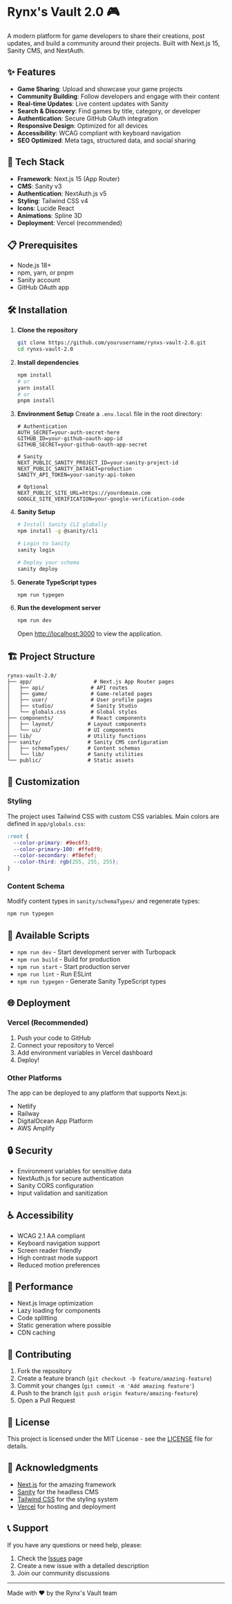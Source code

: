 # Rynx's Vault 2.0 🎮

A modern platform for game developers to share their creations, post updates, and build a community around their projects. Built with Next.js 15, Sanity CMS, and NextAuth.

## ✨ Features

- **Game Sharing**: Upload and showcase your game projects
- **Community Building**: Follow developers and engage with their content
- **Real-time Updates**: Live content updates with Sanity
- **Search & Discovery**: Find games by title, category, or developer
- **Authentication**: Secure GitHub OAuth integration
- **Responsive Design**: Optimized for all devices
- **Accessibility**: WCAG compliant with keyboard navigation
- **SEO Optimized**: Meta tags, structured data, and social sharing

## 🚀 Tech Stack

- **Framework**: Next.js 15 (App Router)
- **CMS**: Sanity v3
- **Authentication**: NextAuth.js v5
- **Styling**: Tailwind CSS v4
- **Icons**: Lucide React
- **Animations**: Spline 3D
- **Deployment**: Vercel (recommended)

## 📋 Prerequisites

- Node.js 18+ 
- npm, yarn, or pnpm
- Sanity account
- GitHub OAuth app

## 🛠️ Installation

1. **Clone the repository**
   ```bash
   git clone https://github.com/yourusername/rynxs-vault-2.0.git
   cd rynxs-vault-2.0
   ```

2. **Install dependencies**
   ```bash
   npm install
   # or
   yarn install
   # or
   pnpm install
   ```

3. **Environment Setup**
   Create a `.env.local` file in the root directory:
   ```env
   # Authentication
   AUTH_SECRET=your-auth-secret-here
   GITHUB_ID=your-github-oauth-app-id
   GITHUB_SECRET=your-github-oauth-app-secret

   # Sanity
   NEXT_PUBLIC_SANITY_PROJECT_ID=your-sanity-project-id
   NEXT_PUBLIC_SANITY_DATASET=production
   SANITY_API_TOKEN=your-sanity-api-token

   # Optional
   NEXT_PUBLIC_SITE_URL=https://yourdomain.com
   GOOGLE_SITE_VERIFICATION=your-google-verification-code
   ```

4. **Sanity Setup**
   ```bash
   # Install Sanity CLI globally
   npm install -g @sanity/cli

   # Login to Sanity
   sanity login

   # Deploy your schema
   sanity deploy
   ```

5. **Generate TypeScript types**
   ```bash
   npm run typegen
   ```

6. **Run the development server**
   ```bash
   npm run dev
   ```

   Open [http://localhost:3000](http://localhost:3000) to view the application.

## 🏗️ Project Structure

```
rynxs-vault-2.0/
├── app/                    # Next.js App Router pages
│   ├── api/               # API routes
│   ├── game/              # Game-related pages
│   ├── user/              # User profile pages
│   ├── studio/            # Sanity Studio
│   └── globals.css        # Global styles
├── components/            # React components
│   ├── layout/           # Layout components
│   └── ui/               # UI components
├── lib/                  # Utility functions
├── sanity/               # Sanity CMS configuration
│   ├── schemaTypes/      # Content schemas
│   └── lib/              # Sanity utilities
└── public/               # Static assets
```

## 🎨 Customization

### Styling
The project uses Tailwind CSS with custom CSS variables. Main colors are defined in `app/globals.css`:

```css
:root {
  --color-primary: #9ec6f3;
  --color-primary-100: #ffe8f0;
  --color-secondary: #f8efef;
  --color-third: rgb(255, 255, 255);
}
```

### Content Schema
Modify content types in `sanity/schemaTypes/` and regenerate types:
```bash
npm run typegen
```

## 🔧 Available Scripts

- `npm run dev` - Start development server with Turbopack
- `npm run build` - Build for production
- `npm run start` - Start production server
- `npm run lint` - Run ESLint
- `npm run typegen` - Generate Sanity TypeScript types

## 🌐 Deployment

### Vercel (Recommended)

1. Push your code to GitHub
2. Connect your repository to Vercel
3. Add environment variables in Vercel dashboard
4. Deploy!

### Other Platforms

The app can be deployed to any platform that supports Next.js:
- Netlify
- Railway
- DigitalOcean App Platform
- AWS Amplify

## 🔒 Security

- Environment variables for sensitive data
- NextAuth.js for secure authentication
- Sanity CORS configuration
- Input validation and sanitization

## ♿ Accessibility

- WCAG 2.1 AA compliant
- Keyboard navigation support
- Screen reader friendly
- High contrast mode support
- Reduced motion preferences

## 📱 Performance

- Next.js Image optimization
- Lazy loading for components
- Code splitting
- Static generation where possible
- CDN caching

## 🤝 Contributing

1. Fork the repository
2. Create a feature branch (`git checkout -b feature/amazing-feature`)
3. Commit your changes (`git commit -m 'Add amazing feature'`)
4. Push to the branch (`git push origin feature/amazing-feature`)
5. Open a Pull Request

## 📄 License

This project is licensed under the MIT License - see the [LICENSE](LICENSE) file for details.

## 🙏 Acknowledgments

- [Next.js](https://nextjs.org/) for the amazing framework
- [Sanity](https://sanity.io/) for the headless CMS
- [Tailwind CSS](https://tailwindcss.com/) for the styling system
- [Vercel](https://vercel.com/) for hosting and deployment

## 📞 Support

If you have any questions or need help, please:

1. Check the [Issues](../../issues) page
2. Create a new issue with a detailed description
3. Join our community discussions

---

Made with ❤️ by the Rynx's Vault team
